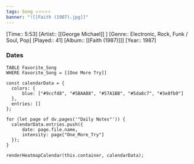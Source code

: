 ```yaml
---
tags: Song ⭐⭐⭐⭐⭐ 
banner: "![[Faith (1987).jpg]]"
---
```

[Time:: 5:53]
[Artist:: [[George Michael]] ]
[Genre:: Electronic, Rock, Funk / Soul, Pop]
[Played:: 41]
[Album:: [[Faith (1987)]]]
[Year:: 1987]
### Dates
````dataview
TABLE Favorite_Song
WHERE Favorite_Song = [[One More Try]]
````
  ```dataviewjs
const calendarData = { 
	colors: { 
		blue: ["#9ccfd8", "#5BAAB8", "#57A1BB", "#5da8c7", "#3e8fb0"] 
	}, 
	entries: [] 
}; 

for (let page of dv.pages('"Daily Notes"')) { 
	calendarData.entries.push({ 
		date: page.file.name, 
		intensity: page["One_More_Try"]
	}); 
} 

renderHeatmapCalendar(this.container, calendarData);
```
